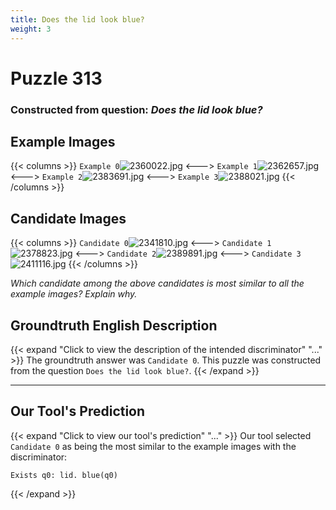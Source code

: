 ```yaml
---
title: Does the lid look blue?
weight: 3
---
```


# Puzzle 313
### Constructed from question: _Does the lid look blue?_


## Example Images
{{< columns >}}
`Example 0`![2360022.jpg](/gqa_images/2360022.jpg)
<--->
`Example 1`![2362657.jpg](/gqa_images/2362657.jpg)
<--->
`Example 2`![2383691.jpg](/gqa_images/2383691.jpg)
<--->
`Example 3`![2388021.jpg](/gqa_images/2388021.jpg)
{{< /columns >}}

## Candidate Images
{{< columns >}}
`Candidate 0`![2341810.jpg](/gqa_images/2341810.jpg)
<--->
`Candidate 1`![2378823.jpg](/gqa_images/2378823.jpg)
<--->
`Candidate 2`![2389891.jpg](/gqa_images/2389891.jpg)
<--->
`Candidate 3`![2411116.jpg](/gqa_images/2411116.jpg)
{{< /columns >}}

*Which candidate among the above candidates is most similar to all the example images? Explain why.*

## Groundtruth English Description

{{< expand "Click to view the description of the intended discriminator" "..." >}}
The groundtruth answer was `Candidate 0`. This puzzle was constructed from the question `Does the lid look blue?`.
{{< /expand >}}

---

## Our Tool's Prediction

{{< expand "Click to view our tool's prediction" "..." >}}
Our tool selected `Candidate 0` as being the most similar to the example images with the discriminator:
```plaintext
Exists q0: lid. blue(q0)
```
{{< /expand >}}
